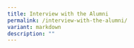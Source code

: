 ```yaml
---
title: Interview with the Alumni
permalink: /interview-with-the-alumni/
variant: markdown
description: ""
---
```

